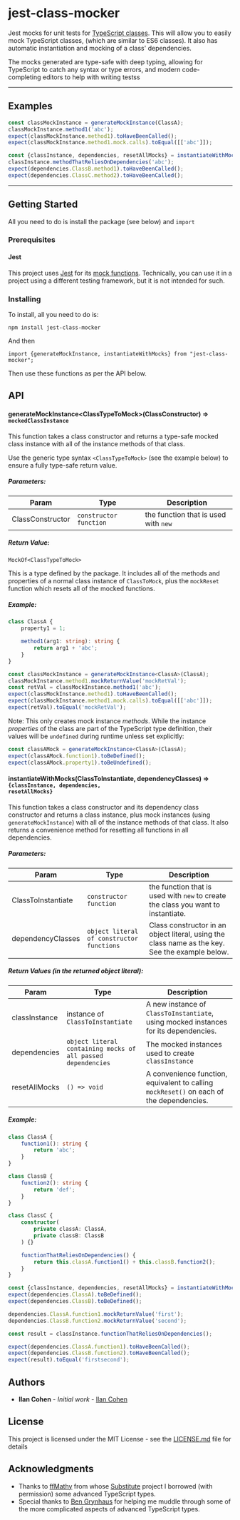 # jest-class-mocker

Jest mocks for unit tests for [TypeScript classes](https://www.typescriptlang.org/docs/handbook/classes.html). This will allow you to easily mock TypeScript classes,
(which are similar to ES6 classes). It also has automatic instantiation and mocking of a class' dependencies.

The mocks generated are type-safe with deep typing, allowing for TypeScript to catch any syntax or type errors, and modern code-completing editors to help with writing testss

---

## Examples

```typescript
const classMockInstance = generateMockInstance(ClassA);
classMockInstance.method1('abc');
expect(classMockInstance.method1).toHaveBeenCalled();
expect(classMockInstance.method1.mock.calls).toEqual([['abc']]);
```

```typescript
const {classInstance, dependencies, resetAllMocks} = instantiateWithMocks(ClassA, {ClassB, ClassC});
classInstance.methodThatReliesOnDependencies('abc');
expect(dependencies.ClassB.method1).toHaveBeenCalled();
expect(dependencies.ClassC.method2).toHaveBeenCalled();
```

---

## Getting Started

All you need to do is install the package (see below) and ```import```

### Prerequisites

#### Jest

This project uses [Jest](https://jestjs.io/) for its [mock functions](https://jestjs.io/docs/en/mock-function-api).
Technically, you can use it in a project using a different testing framework, but it is not intended for such.

### Installing

To install, all you need to do is:

```
npm install jest-class-mocker
```

And then

```
import {generateMockInstance, instantiateWithMocks} from "jest-class-mocker";
```

Then use these functions as per the API below.

## API

#### generateMockInstance\<ClassTypeToMock\>(ClassConstructor) ⇒ <code>mockedClassInstance</code>
This function takes a class constructor and returns a type-safe mocked class instance with all of the instance methods of that class.

Use the generic type syntax `<ClassTypeToMock>` (see the example below) to ensure a fully type-safe return value.

##### Parameters:

| Param  | Type                | Description  |
| ------ | ------------------- | ------------ |
| ClassConstructor  | `constructor function` | the function that is used with `new` |

##### Return Value:
`MockOf<ClassTypeToMock>`

This is a type defined by the package. It includes all of the methods and properties of a normal class instance of `ClassToMock`, plus the `mockReset` function which resets all of the mocked functions.

##### Example:
```typescript
class ClassA {
    property1 = 1;

    method1(arg1: string): string {
        return arg1 + 'abc';
    }
}

const classMockInstance = generateMockInstance<ClassA>(ClassA);
classMockInstance.method1.mockReturnValue('mockRetVal');
const retVal = classMockInstance.method1('abc');
expect(classMockInstance.method1).toHaveBeenCalled();
expect(classMockInstance.method1.mock.calls).toEqual([['abc']]);
expect(retVal).toEqual('mockRetVal');
```

Note: This only creates mock instance _methods_. While the instance _properties_ of the class are part of the TypeScript type definition, their values will be `undefined` during runtime unless set explicitly:

```typescript
const classAMock = generateMockInstance<ClassA>(ClassA);
expect(classAMock.function1).toBeDefined();
expect(classAMock.property1).toBeUndefined();
```

#### instantiateWithMocks(ClassToInstantiate, dependencyClasses) ⇒ <code>{classInstance, dependencies, resetAllMocks}</code>
This function takes a class constructor and its dependency class constructor and returns a class instance,
plus mock instances (using `generateMockInstance`) with all of the instance methods of that class.
It also returns a convenience method for resetting all functions in all dependencies.

##### Parameters:


| Param  | Type                | Description  |
| ------ | ------------------- | ------------ |
| ClassToInstantiate  | <code>constructor function</code> | the function that is used with <code>new</code> to create the class you want to instantiate. |
| dependencyClasses  | <code>object literal of constructor functions</code> | Class constructor in an object literal, using the class name as the key. See the example below. |


##### Return Values (in the returned object literal):
| Param  | Type                | Description  |
| ------ | ------------------- | ------------ |
| classInstance  | instance of <code>ClassToInstantiate</code> | A new instance of <code>ClassToInstantiate</code>, using mocked instances for its dependencies. |
| dependencies  | <code>object literal containing mocks of all passed dependencies</code> | The mocked instances used to create <code>classInstance</code>
| resetAllMocks  | <code>() => void</code> | A convenience function, equivalent to calling <code>mockReset()</code> on each of the dependencies.

##### Example:
```typescript
class ClassA {
    function1(): string {
        return 'abc';
    }
}

class ClassB {
    function2(): string {
        return 'def';
    }
}

class ClassC {
    constructor(
        private classA: ClassA,
        private classB: ClassB
    ) {}

    functionThatReliesOnDependencies() {
        return this.classA.function1() + this.classB.function2();
    }
}

const {classInstance, dependencies, resetAllMocks} = instantiateWithMocks(ClassC, {ClassA, ClassB});
expect(dependencies.ClassA).toBeDefined();
expect(dependencies.ClassB).toBeDefined();

dependencies.ClassA.function1.mockReturnValue('first');
dependencies.ClassB.function2.mockReturnValue('second');

const result = classInstance.functionThatReliesOnDependencies();

expect(dependencies.ClassA.function1).toHaveBeenCalled();
expect(dependencies.ClassB.function2).toHaveBeenCalled();
expect(result).toEqual('firstsecond');
```

## Authors

* **Ilan Cohen** - *Initial work* - [Ilan Cohen](https://github.com/ilancohen)

## License

This project is licensed under the MIT License - see the [LICENSE.md](LICENSE.md) file for details

## Acknowledgments

* Thanks to [ffMathy](https://github.com/ffMathy) from whose [Substitute](https://github.com/ffMathy/FluffySpoon.JavaScript.Testing.Faking) project I borrowed (with permission) some advanced TypeScript types.
* Special thanks to [Ben Grynhaus](https://github.com/bengry) for helping me muddle through some of the more complicated aspects of advanced TypeScript types.
